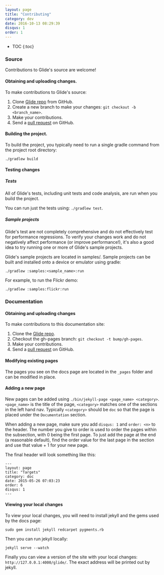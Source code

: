 ```yaml
---
layout: page
title: "Contributing"
category: dev
date: 2016-10-13 08:29:39
disqus: 1
order: 1
---
```

* TOC
{:toc}

### Source

Contributions to Glide's source are welcome!

#### Obtaining and uploading changes.

To make contributions to Glide's source:

1. Clone [Glide repo][1] from GitHub.
2. Create a new branch to make your changes: ``git checkout -b <branch_name>``.
3. Make your contributions.
4. Send a [pull request][2] on GitHub.


#### Building the project.

To build the project, you typically need to run a single gradle command from the project root directory:

``./gradlew build``


#### Testing changes

##### Tests

All of Glide's tests, including unit tests and code analysis, are run when you build the project.

You can run just the tests using: ``./gradlew test``.

##### Sample projects

Glide's test are not completely comprehensive and do not effectively test for performance regressions. To verify your changes work and do not negatively affect performance (or improve performance!), it's also a good idea to try running one or more of Glide's sample projects.

Glide's sample projects are located in samples/. Sample projects can be built and installed onto a device or emulator using gradle:

``./gradlew :samples:<sample_name>:run``

For example, to run the Flickr demo:

``./gradlew :samples:flickr:run``

### Documentation

#### Obtaining and uploading changes

To make contributions to this documentation site:

1. Clone the [Glide repo][1].
2. Checkout the gh-pages branch: ``git checkout -t bump/gh-pages``.
3. Make your contributions.
4. Send a [pull request][2] on GitHub.

#### Modifying existing pages

The pages you see on the docs page are located in the ``_pages`` folder and can be modified in place.

#### Adding a new page
New pages can be added using ``./bin/jekyll-page <page_name> <category>``. ``<page_name>`` is the title of the page, ``<category>`` matches one of the sections in the left hand nav. Typically ``<category>`` should be ``doc`` so that the page is placed under the ``Documentation`` section.

When adding a new page, make sure you add ``disqus: 1`` and ``order: <n>`` to the header. The number you give to order is used to order the pages within the subsection, with 0 being the first page. To just add the page at the end (a reasonable default), find the order value for the last page in the section and use that value + 1 for your new page.

The final header will look something like this: 
```
---
layout: page
title: "Targets"
category: doc
date: 2015-05-26 07:03:23
order: 6
disqus: 1
---
```

#### Viewing your local changes

To view your local changes, you will need to install jekyll and the gems used by the docs page:

``sudo gem install jekyll redcarpet pygments.rb``

Then you can run jekyll locally:

``jekyll serve --watch``

Finally you can view a version of the site with your local changes: ``http://127.0.0.1:4000/glide/``. The exact address will be printed out by jekyll.

[1]: https://github.com/bumptech/glide
[2]: https://help.github.com/articles/creating-a-pull-request/
